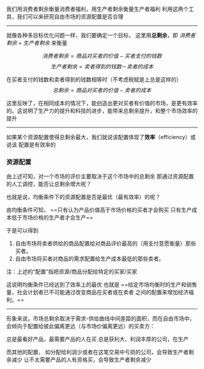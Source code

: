 我们用消费者剩余衡量消费者福利，用生产者剩余衡量生产者福利
利用这两个工具，我们可以来研究自由市场的资源配置是否合理

---
就像各种多目标优化问题一样，我们要确定一个目标，
这里用**总剩余**，即 $消费者剩余+生产者剩余$ 来衡量

$$
消费者剩余 = 商品对买者的价值-买者支付的钱数
$$
$$
生产者剩余=卖者得到的钱数－卖者的成本
$$

在买者支付的钱数和卖者得到的钱数相等时（不考虑税赋是上总是这样的）
$$
总剩余=商品对买者的价值-卖者的成本
$$


这里反映了，在相同成本的情况下，能创造出更对买者有价值的市场，是更有效率的。这说明了生产力的提升和科技的进步，能带来总剩余提升，和整个市场效率的提升

---
如果某个资源配置使得总剩余最大，我们就说该配置体现了**效率**（efficiency）或说该 配置是有效率的


### 资源配置

由上述可知，对一个市场的评价主要取决于这个市场中的总剩余
那通过资源配置的人工调控，能否让总剩余增大呢？

也就是说，均衡条件下的资源配置是否是最优（最有效率）的呢？

由均衡条件可知，
==只有认为产品价值高于市场价格的买者才会购买
只有生产成本低于市场价格的生产者才会生产==

于是可以得到
1. 自由市场将卖者供给的商品配置给对商品评价最高的（用支付意愿衡量）那些买者。
2. 自由市场将买者对商品的需求配置给生产成本最低的那些卖者。

注：上述的“配置”指把资源/商品分配给特定的买家/买家

这说明均衡条件已经达到了效率上的最优
也就是
==给定市场均衡时的生产和销售量，社会计划者已不可能通过改变商品在买者或在卖者 之间的配置来增加经济福利。==

---
形象来说，市场总剩余取决于需求-供给曲线中间差距的面积，而在自由市场中，会倾向于配置给彼此偏离更远（与市场价偏离更远）的买卖方：

总是最看好产品，最需要产品的人在买
总是获利大、利润丰厚的公司，在生产

而其他的配置，
如分配给利润少或者在这笔交易中亏损的公司，会导致生产者剩余减少
让不太需要产品的人有资格买，会导致生产者剩余减少



